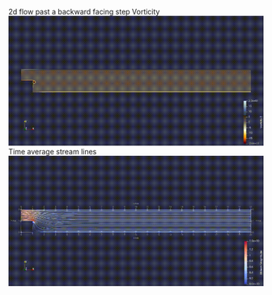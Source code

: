 2d flow past a backward facing step
Vorticity
![votricity](re1000t100.gif)
Time average stream lines
![streamlines](re1000t100lines.gif)
